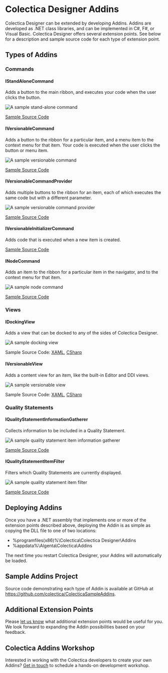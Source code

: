 # Colectica Designer Addins

Colectica Designer can be extended by developing Addins. Addins are developed as .NET class libraries, and can be implemented in C#, F#, or Visual Basic. Colectica Designer offers several extension points. See below for a description and sample source code for each type of extension point.

## Types of Addins

### Commands

#### IStandAloneCommand

Adds a button to the main ribbon, and executes your code when the user clicks the button.

![A sample stand-alone command](https://raw.github.com/Colectica/ColecticaSampleAddins/master/doc/img/standalone-command.png)

[Sample Source Code](https://github.com/Colectica/ColecticaSampleAddins/blob/master/src/Colectica.SampleAddins/Commands/SampleStandAloneCommand.cs)

#### IVersionableCommand

Adds a button to the ribbon for a particular item, and a menu item to the context menu for that item. Your code is executed when the user clicks the button or menu item.

![A sample versionable command](https://raw.github.com/Colectica/ColecticaSampleAddins/master/doc/img/versionable-command.png)

[Sample Source Code](https://github.com/Colectica/ColecticaSampleAddins/blob/master/src/Colectica.SampleAddins/Commands/SampleVersionableCommand.cs)

#### IVersionableCommandProvider

Adds multiple buttons to the ribbon for an item, each of which executes the same code but with a different parameter.

![A sample versionable command provider](https://raw.github.com/Colectica/ColecticaSampleAddins/master/doc/img/versionable-command-provider.png)

[Sample Source Code](https://github.com/Colectica/ColecticaSampleAddins/blob/master/src/Colectica.SampleAddins/Commands/SampleVersionableCommandProvider.cs)

#### IVersionableInitializerCommand

Adds code that is executed when a new item is created.

[Sample Source Code](https://github.com/Colectica/ColecticaSampleAddins/blob/master/src/Colectica.SampleAddins/Commands/SampleVersionableInitializer.cs)

#### INodeCommand

Adds an item to the ribbon for a particular item in the navigator, and to the context menu for that item.

![A sample node command](https://raw.github.com/Colectica/ColecticaSampleAddins/master/doc/img/node-command.png)

[Sample Source Code](https://github.com/Colectica/ColecticaSampleAddins/blob/master/src/Colectica.SampleAddins/Commands/SampleNodeCommand.cs)

### Views

#### IDockingView

Adds a view that can be docked to any of the sides of Colectica Designer.

![A sample docking view](https://raw.github.com/Colectica/ColecticaSampleAddins/master/doc/img/docking-view.png)

Sample Source Code: [XAML](https://github.com/Colectica/ColecticaSampleAddins/blob/master/src/Colectica.SampleAddins/Views/SampleDockingView.xaml), [CSharp](https://github.com/Colectica/ColecticaSampleAddins/blob/master/src/Colectica.SampleAddins/Views/SampleDockingView.xaml.cs)

#### IVersionableView

Adds a content view for an item, like the built-in Editor and DDI views.

![A sample versionable view](https://raw.github.com/Colectica/ColecticaSampleAddins/master/doc/img/versionable-view.png)

Sample Source Code: [XAML](https://github.com/Colectica/ColecticaSampleAddins/blob/master/src/Colectica.SampleAddins/Views/SampleVersionableView.xaml), [CSharp](https://github.com/Colectica/ColecticaSampleAddins/blob/master/src/Colectica.SampleAddins/Views/SampleVersionableView.xaml.cs)

### Quality Statements

#### IQualityStatementInformationGatherer

Collects information to be included in a Quality Statement.

![A sample quality statement item information gatherer](https://raw.github.com/Colectica/ColecticaSampleAddins/master/doc/img/quality-item-information-gatherer.png)

[Sample Source Code](https://github.com/Colectica/ColecticaSampleAddins/blob/master/src/Colectica.SampleAddins/Quality/SampleQualityStatementInformationGatherer.cs)

#### IQualityStatementItemFilter

Filters which Quality Statements are currently displayed.

![A sample quality statement item filter](https://raw.github.com/Colectica/ColecticaSampleAddins/master/doc/img/quality-item-filter.png)

[Sample Source Code](https://github.com/Colectica/ColecticaSampleAddins/blob/master/src/Colectica.SampleAddins/Quality/SampleQualityStatementItemFilters.cs)

## Deploying Addins

Once you have a .NET assembly that implements one or more of the extension points described above, deploying the Addin is as simple as copying the DLL file to one of two locations:

- %programfiles(x86)%\Colectica\Colectica Designer\Addins
- %appdata%\Algenta\Colectica\Addins

The next time you restart Colectica Designer, your Addins will automatically be loaded.

## Sample Addins Project

Source code demonstrating each type of Addin is available at GitHub at <https://github.com/colectica/ColecticaSampleAddins>.

## Additional Extension Points

Please [let us know](http://www.colectica.com/contact/) what additional extension points would be useful for you. We look forward to expanding the Addin possibilities based on your feedback.

## Colectica Addins Workshop

Interested in working with the Colectica developers to create your own Addins? [Get in touch](http://www.colectica.com/contact/) to schedule a hands-on development workshop.